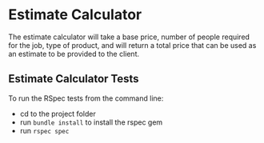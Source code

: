 # Estimate Calculator

The estimate calculator will take a base price, number of people required for the job, type of product, and will return a total price that can be used as an estimate to be provided to the client.

## Estimate Calculator Tests

To run the RSpec tests from the command line:
- cd to the project folder
- run `bundle install` to install the rspec gem
- run `rspec spec`